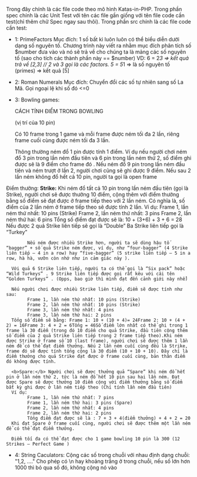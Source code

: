Trong đây chính là các file code theo mô hình Katas-in-PHP.
Trong phần spec chính là các Unit Test với tên các file gần giống với tên file code cần test(chỉ thêm chữ Spec ngay sau thôi).
Trong phần src chính là các file code cần test:
  - 1: PrimeFactors
        Mục đích: 1 số bất kì luôn luôn có thể biểu diễn dưới dạng số nguyên tố. Chương trình này viết ra nhằm mục đích
        phân tích số $number đưa vào và nó sẽ trả về cho chúng ta là mảng các số nguyên tố (sao cho tích các thành phần này == $number)
            VD: 6 = 2*3 => kết quả trả về [2,3] // 2 và 3 gọi là các factors.
                5 = 5*1 => là số nguyên tố (primes) => kết quả [5]
                
  - 2: Roman Numerals
        Mục đích: Chuyển đổi các số tự nhiên sang số La Mã. Gọi ngoại lệ khi số đó <=0
        
  - 3: Bowling games:
  
      CÁCH TÍNH ĐIỂM TRONG BOWLING

      (vị trí của 10 pin)

      Có 10 frame trong 1 game và mỗi frame được ném tối đa 2 lần, riêng frame cuối cùng được ném tối đa 3 lần.

      Thông thường ném đổ 1 pin được tính 1 điểm. Ví dụ nếu người chơi ném đổ 3 pin trong lần ném đầu tiên và 6 pin trong lần ném thứ 2, số điểm ghi được sẽ là 9 điểm cho frame đó . Nếu ném đổ 9 pin trong lần ném đầu tiên và ném trượt ở lần 2, người chơi cũng sẽ ghi được 9 điểm. Nếu sau 2 lần ném không đổ hết cả 10 pin, người ta gọi là open frame

Điểm thưởng:
       <b>Strike:</b> Khi ném đổ tất cả 10 pin trong lần ném đầu tiên (gọi là Strike), người chơi sẽ được thưởng 10 điểm, cộng thêm với điểm thưởng bằng số điểm sẽ đạt được ở frame tiếp theo với 2 lần ném. Có nghĩa là, số điểm của 2 lần ném ở frame tiếp theo sẽ được tính 2 lần. Ví dụ: Frame 1, lần ném thứ nhất: 10 pins (Strike)
            Frame 2, lần ném thứ nhất: 3 pins
            Frame 2, lần ném thứ hai: 6 pins
            Tổng số điểm đạt được sẽ là: 10 + (3+6) + 3 + 6 = 28
            Nếu được 2 quả Strike liên tiếp sẽ gọi là “Double” Ba Strike liên tiếp gọi là “Turkey”

            Nếu ném được nhiều Strike hơn, người ta sẽ dùng hậu tố “bagger” + số quả Strike ném được, ví dụ, như “four-bagger” (4 Strike liên tiếp – 4 in a row) hay “five-bagger” (5 strike liên tiếp – 5 in a row, hà hà, vưỡn còn nhớ như in cảm giác này ).

      Với quả 6 Strike liên tiếp, người ta có thể gọi là “Six pack” hoặc “Wild Turkeys” . 9 Strike liên tiếp được gọi rất kêu với cái tên “Golden Turkeys” . (Opps, bao giờ thì mình đạt đến cảnh giới này nhể)

      Nếu người chơi được nhiều Strike liên tiếp, điểm sẽ được tính như sau:
            Frame 1, lần ném thứ nhất: 10 pins (Strike)
            Frame 2, lần ném thứ nhất: 10 pins (Strike)
            Frame 3, lần ném thứ nhất: 4 pins
            Frame 3, lần ném thứ hai: 2 pins
      Tổng số điểm sẽ bằng: Frame 1: 10 + (10 + 4)= 24Frame 2: 10 + (4 + 2) = 16Frame 3: 4 + 2 = 6Tổng = 46Số điểm lớn nhất có thể ghi trong 1 frame là 30 điểm (trong đó 10 điểm cho quả Strike, đầu tiên cộng thêm số điểm của 2 quả Strike liên tiếp trong 2 frame tiếp theo).Khi ném được Strike ở frame số 10 (last frame), người chơi sẽ được thêm 1 lần ném để có thể đạt điểm thưởng. Nếu 2 lần ném cuối cùng đểu là Strike, frame đó sẽ được tính tổng cộng là 30 điểm (10 + 10 + 10). Đây chỉ là điểm thưởng cho quả Strike đạt được ở frame cuối cùng, bản thân điểm đó không được tính.

      <b>Spare:</b> Người chơi sẽ được thưởng quả “Spare” khi ném đổ hết pin ở lần ném thứ 2, tức là ném đổ hết 10 pin sau hai lần ném. Đạt được Spare sẽ được thưởng 10 điểm cộng với điểm thưởng bằng số điểm bất kỳ ghi được ở lần ném tiếp theo (Chỉ tính lần ném đầu tiên)
      Ví dụ:
            Frame 1, lần ném thứ nhất: 7 pins
            Frame 1, lần ném thứ hai: 3 pins (Spare)
            Frame 2, lần ném thứ nhất: 4 pins
            Frame 2, lần ném thứ hai: 2 pins
            Tổng điểm đạt được sẽ là : 7 + 3 + 4(điểm thưởng) + 4 + 2 = 20
      Khi đạt Spare ở frame cuối cùng, người chơi sẽ được thêm một lần ném để có thể đạt điểm thưởng.

      Điểm tối đa có thể đạt được cho 1 game bowling 10 pin là 300 (12 Strikes – Perfect Game )
      
  - 4: String Caculators:
      Cộng các số trong chuỗi với nhau định dạng chuỗi: "1,2, ...." Cho phép có \n hay khoảng trắng ở trong chuỗi, nếu số lớn hơn 1000
        thì bỏ qua số đó, không cộng nó vào
